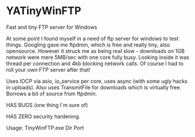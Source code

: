 # YATinyWinFTP
Fast and tiny FTP server for Windows

At some point I found myself in a need of ftp server for windows to test things. 
Googling gave me ftpdmin, which is free and really tiny, also opensource. 
However it struck me as being real slow - downloads on 1GB network were mere 5MB/sec 
with one core fully busy. Looking inside it was thread per connection and 4kb blocking 
network calls. Of course I had to roll your own FTP server after that!

Uses IOCP via asio, io_service per core, uses async (with some ugly hacks in uploads).
Also uses TransmitFile for downloads which is virtually free. Borrows a bit of source
from ftpdmin.

HAS BUGS (one thing I`m sure of)

HAS ZERO security hardening.

Usage: TinyWinFTP.exe Dir Port
